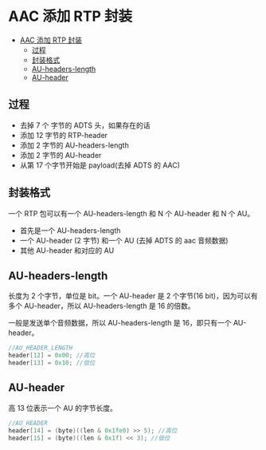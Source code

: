 # AAC 添加 RTP 封装

- [AAC 添加 RTP 封装](#aac-添加-rtp-封装)
  - [过程](#过程)
  - [封装格式](#封装格式)
  - [AU-headers-length](#au-headers-length)
  - [AU-header](#au-header)

## 过程

- 去掉 7 个 字节的 ADTS 头，如果存在的话
- 添加 12 字节的 RTP-header
- 添加 2 字节的 AU-headers-length
- 添加 2 字节的 AU-header
- 从第 17 个字节开始是 payload(去掉 ADTS 的 AAC)

## 封装格式

一个 RTP 包可以有一个 AU-headers-length 和 N 个 AU-header 和 N 个 AU。

- 首先是一个 AU-headers-length
- 一个 AU-header (2 字节) 和一个 AU (去掉 ADTS 的 aac 音频数据)
- 其他 AU-header 和对应的 AU

## AU-headers-length

长度为 2 个字节，单位是 bit。一个 AU-header 是 2 个字节(16 bit)，因为可以有多个 AU-header，所以 AU-headers-length 是 16 的倍数。

一般是发送单个音频数据，所以 AU-headers-length 是 16，即只有一个 AU-header。

```c
//AU_HEADER_LENGTH
header[12] = 0x00; //高位
header[13] = 0x10; //低位
```

## AU-header

高 13 位表示一个 AU 的字节长度。

```c
//AU_HEADER
header[14] = (byte)((len & 0x1fe0) >> 5); //高位
header[15] = (byte)((len & 0x1f) << 3); //低位
```
